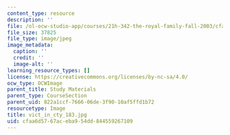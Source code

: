 ```yaml
---
content_type: resource
description: ''
file: /ol-ocw-studio-app/courses/21h-342-the-royal-family-fall-2003/cfaa6d5767aceba954dd844559267109_vict_in_cty_183.jpg
file_size: 37825
file_type: image/jpeg
image_metadata:
  caption: ''
  credit: ''
  image-alt: ''
learning_resource_types: []
license: https://creativecommons.org/licenses/by-nc-sa/4.0/
ocw_type: OCWImage
parent_title: Study Materials
parent_type: CourseSection
parent_uid: 822a1ccf-7666-06de-3f90-10af5ffd1b72
resourcetype: Image
title: vict_in_cty_183.jpg
uid: cfaa6d57-67ac-eba9-54dd-844559267109
---
```

